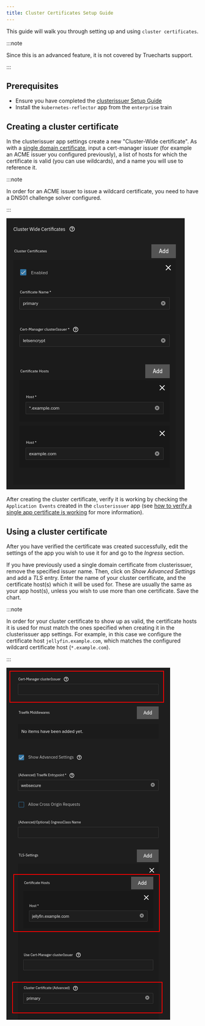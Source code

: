 ```yaml
---
title: Cluster Certificates Setup Guide
---
```


This guide will walk you through setting up and using `cluster certificates`.

:::note

Since this is an advanced feature, it is not covered by Truecharts support.

:::

## Prerequisites

- Ensure you have completed the [clusterissuer Setup Guide](how-to)
- Install the `kubernetes-reflector` app from the `enterprise` train

## Creating a cluster certificate

In the clusterissuer app settings create a new "Cluster-Wide certificate". As with a [single domain certificate](how-to#configure-ingress-using-clusterissuer), input a cert-manager issuer (for example an ACME issuer you configured previously), a list of hosts for which the certificate is valid (you can use wildcards), and a name you will use to reference it.

:::note

In order for an ACME issuer to issue a wildcard certificate, you need to have a DNS01 challenge solver configured.

:::

![clusterissuer6](img/clusterissuer6.png)

After creating the cluster certificate, verify it is working by checking the `Application Events` created in the `clusterissuer` app (see [how to verify a single app certificate is working](how-to#verifying-clusterissuer-is-working) for more information).

## Using a cluster certificate

After you have verified the certificate was created successfully, edit the settings of the app you wish to use it for and go to the _Ingress_ section.

If you have previously used a single domain certificate from clusterissuer, remove the specified issuer name. Then, click on _Show Advanced Settings_ and add a _TLS_ entry. Enter the name of your cluster certificate, and the certificate host(s) which it will be used for. These are usually the same as your app host(s), unless you wish to use more than one certificate. Save the chart.

:::note

In order for your cluster certificate to show up as valid, the certificate hosts it is used for must match the ones specified when creating it in the clusterissuer app settings. For example, in this case we configure the certificate host `jellyfin.example.com`, which matches the configured wildcard certificate host (`*.example.com`).

:::

![clusterissuer7](img/clusterissuer7.png)
